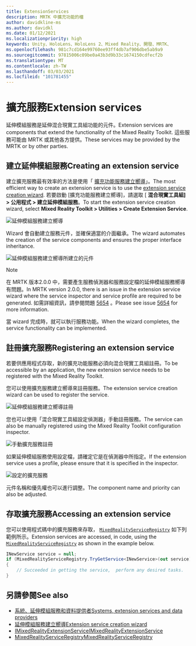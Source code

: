 ```yaml
---
title: ExtensionServices
description: MRTK 中擴充功能的檔
author: davidkline-ms
ms.author: davidkl
ms.date: 01/12/2021
ms.localizationpriority: high
keywords: Unity、HoloLens、HoloLens 2、Mixed Reality、開發、MRTK、
ms.openlocfilehash: 981c7cd164e99760ee93ff4db7af906dbe5ab9a9
ms.sourcegitcommit: 97815006c09be0a43b3d9b33c1674150cdfecf2b
ms.translationtype: MT
ms.contentlocale: zh-TW
ms.lasthandoff: 03/03/2021
ms.locfileid: "101781455"
---
```

# <a name="extension-services"></a><span data-ttu-id="ddde3-104">擴充服務</span><span class="sxs-lookup"><span data-stu-id="ddde3-104">Extension services</span></span>

<span data-ttu-id="ddde3-105">延伸模組服務是延伸混合現實工具組功能的元件。</span><span class="sxs-lookup"><span data-stu-id="ddde3-105">Extension services are components that extend the functionality of the Mixed Reality Toolkit.</span></span> <span data-ttu-id="ddde3-106">這些服務可能由 MRTK 或其他各方提供。</span><span class="sxs-lookup"><span data-stu-id="ddde3-106">These services may be provided by the MRTK or by other parties.</span></span>

## <a name="creating-an-extension-service"></a><span data-ttu-id="ddde3-107">建立延伸模組服務</span><span class="sxs-lookup"><span data-stu-id="ddde3-107">Creating an extension service</span></span>

<span data-ttu-id="ddde3-108">建立擴充服務最有效率的方法是使用「 [擴充功能服務建立嚮導](../Tools/ExtensionServiceCreationWizard.md)」。</span><span class="sxs-lookup"><span data-stu-id="ddde3-108">The most efficient way to create an extension service is to use the [extension service creation wizard](../Tools/ExtensionServiceCreationWizard.md).</span></span>
<span data-ttu-id="ddde3-109">若要啟動 [擴充功能服務建立嚮導]，請選取 [ **混合現實工具組] > 公用程式 > 建立延伸模組服務**。</span><span class="sxs-lookup"><span data-stu-id="ddde3-109">To start the extension service creation wizard, select **Mixed Reality Toolkit > Utilities > Create Extension Service**.</span></span>

![延伸模組服務建立嚮導](../Images/ExtensionWizard/ExtensionServiceCreationWizard.png)

<span data-ttu-id="ddde3-111">Wizard 會自動建立服務元件，並確保適當的介面繼承。</span><span class="sxs-lookup"><span data-stu-id="ddde3-111">The wizard automates the creation of the service components and ensures the proper interface inheritance.</span></span>

![延伸模組服務建立嚮導所建立的元件](../Images/ExtensionWizard/ExtensionServiceComponents.png)

> [!Note]
> <span data-ttu-id="ddde3-113">在 MRTK 版本2.0.0 中，需要產生服務偵測器和服務設定檔的延伸模組服務嚮導有問題。</span><span class="sxs-lookup"><span data-stu-id="ddde3-113">In MRTK version 2.0.0, there is an issue in the extension service wizard where the service inspector and service profile are required to be generated.</span></span> <span data-ttu-id="ddde3-114">如需詳細資訊，請參閱問題 [5654](https://github.com/microsoft/MixedRealityToolkit-Unity/issues/5654) 。</span><span class="sxs-lookup"><span data-stu-id="ddde3-114">Please see issue [5654](https://github.com/microsoft/MixedRealityToolkit-Unity/issues/5654) for more information.</span></span>

<span data-ttu-id="ddde3-115">當 wizard 完成時，就可以執行服務功能。</span><span class="sxs-lookup"><span data-stu-id="ddde3-115">When the wizard completes, the service functionality can be implemented.</span></span>

## <a name="registering-an-extension-service"></a><span data-ttu-id="ddde3-116">註冊擴充服務</span><span class="sxs-lookup"><span data-stu-id="ddde3-116">Registering an extension service</span></span>

<span data-ttu-id="ddde3-117">若要供應用程式存取，新的擴充功能服務必須向混合現實工具組註冊。</span><span class="sxs-lookup"><span data-stu-id="ddde3-117">To be accessible by an application, the new extension service needs to be registered with the Mixed Reality Toolkit.</span></span>

<span data-ttu-id="ddde3-118">您可以使用擴充服務建立嚮導來註冊服務。</span><span class="sxs-lookup"><span data-stu-id="ddde3-118">The extension service creation wizard can be used to register the service.</span></span>

![延伸模組服務建立嚮導註冊](../Images/ExtensionWizard/ExtensionServiceWizardRegister.png)

<span data-ttu-id="ddde3-120">您也可以使用「混合現實工具組設定偵測器」手動註冊服務。</span><span class="sxs-lookup"><span data-stu-id="ddde3-120">The service can also be manually registered using the Mixed Reality Toolkit configuration inspector.</span></span>

![手動擴充服務註冊](../Images/Profiles/RegisterExtensionService.png)

<span data-ttu-id="ddde3-122">如果延伸模組服務使用設定檔，請確定它是在偵測器中所指定。</span><span class="sxs-lookup"><span data-stu-id="ddde3-122">If the extension service uses a profile, please ensure that it is specified in the inspector.</span></span>

![設定的擴充服務](../Images/Profiles/ConfiguredExtensionService.png)

<span data-ttu-id="ddde3-124">元件名稱和優先權也可以進行調整。</span><span class="sxs-lookup"><span data-stu-id="ddde3-124">The component name and priority can also be adjusted.</span></span>

## <a name="accessing-an-extension-service"></a><span data-ttu-id="ddde3-125">存取擴充服務</span><span class="sxs-lookup"><span data-stu-id="ddde3-125">Accessing an extension service</span></span>

<span data-ttu-id="ddde3-126">您可以使用程式碼中的擴充服務來存取， [`MixedRealityServiceRegistry`](xref:Microsoft.MixedReality.Toolkit.MixedRealityServiceRegistry) 如下列範例所示。</span><span class="sxs-lookup"><span data-stu-id="ddde3-126">Extension services are accessed, in code, using the [`MixedRealityServiceRegistry`](xref:Microsoft.MixedReality.Toolkit.MixedRealityServiceRegistry) as shown in the example below.</span></span>

```c#
INewService service = null;
if (MixedRealityServiceRegistry.TryGetService<INewService>(out service))
{
    // Succeeded in getting the service,  perform any desired tasks.
}
```

## <a name="see-also"></a><span data-ttu-id="ddde3-127">另請參閱</span><span class="sxs-lookup"><span data-stu-id="ddde3-127">See also</span></span>

- [<span data-ttu-id="ddde3-128">系統、延伸模組服務和資料提供者</span><span class="sxs-lookup"><span data-stu-id="ddde3-128">Systems, extension services and data providers</span></span>](../../architecture/SystemsExtensionsProviders.md)
- [<span data-ttu-id="ddde3-129">延伸模組服務建立嚮導</span><span class="sxs-lookup"><span data-stu-id="ddde3-129">Extension service creation wizard</span></span>](../Tools/ExtensionServiceCreationWizard.md)
- [<span data-ttu-id="ddde3-130">IMixedRealityExtensionService</span><span class="sxs-lookup"><span data-stu-id="ddde3-130">IMixedRealityExtensionService</span></span>](xref:Microsoft.MixedReality.Toolkit.IMixedRealityExtensionService)
- [<span data-ttu-id="ddde3-131">MixedRealityServiceRegistry</span><span class="sxs-lookup"><span data-stu-id="ddde3-131">MixedRealityServiceRegistry</span></span>](xref:Microsoft.MixedReality.Toolkit.MixedRealityServiceRegistry)
